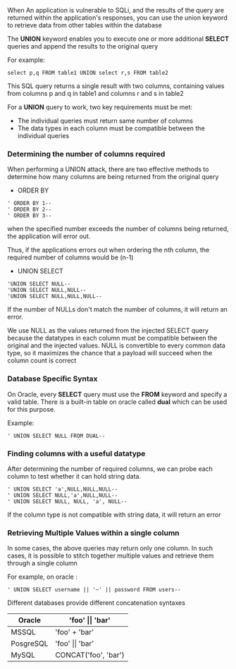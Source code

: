 
When An application is vulnerable to SQLi, and the results of the query are returned within the application's responses, you can use the union keyword to retrieve data from other tables within the database


The **UNION** keyword enables you to execute one or more additional **SELECT** queries and append the results to the original query



For example:

```
select p,q FROM table1 UNION select r,s FROM table2

```


This SQL query returns a single result with two columns, containing values from columns p and q in table1 and columns r and s in table2



For a **UNION** query to work, two key requirements must be met:

- The individual queries must return same number of columns
- The data types in each column must be compatible between the individual queries






### Determining the number of columns required


When performing a UNION attack, there are two effective methods to determine how many columns are being returned from the original query


- ORDER BY

```
' ORDER BY 1--
' ORDER BY 2--
' ORDER BY 3--
```


when the specified number exceeds the number of columns being returned, the application will error out. 

Thus, if the applications errors out when ordering the nth column, the required number of columns would be (n-1)





- UNION SELECT

```
'UNION SELECT NULL--
'UNION SELECT NULL,NULL--
'UNION SELECT NULL,NULL,NULL--
```



If the number of NULLs don't match the number of columns, it will return an error. 

We use NULL as the values returned from the injected SELECT query because the datatypes in each column must be compatible between the original and the injected values. NULL is convertible to every common data type, so it maximizes the chance that a payload will succeed when the column count is correct




### Database Specific Syntax


On Oracle, every **SELECT** query must use the **FROM** keyword and specify a valid table. There is a built-in table on oracle called **dual** which can be used for this purpose. 

Example:

```
' UNION SELECT NULL FROM DUAL--
```






### Finding columns with a useful datatype


After determining the number of required columns, we can probe each column to test whether it can hold string data. 


```
' UNION SELECT 'a',NULL,NULL,NULL--
' UNION SELECT NULL,'a',NULL,NULL--
' UNION SELECT NULL, NULL, 'a', NULL--
```


If the column type is not compatible with string data, it will return an error







### Retrieving Multiple Values within a single column


In some cases, the above queries may return only one column. In such cases, it is possible to stitch together multiple values and retrieve them through a single column


For example, on oracle :

```
' UNION SELECT username || '~' || password FROM users--
 ```



Different databases provide different concatenation syntaxes



| Oracle    | 'foo' \|\| 'bar'     |
| --------- | -------------------- |
| MSSQL     | 'foo' + 'bar'        |
| PosgreSQL | 'foo' \|\| 'bar'     |
| MySQL     | CONCAT('foo', 'bar') |
